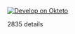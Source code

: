 ﻿



[![Develop on Okteto](https://okteto.com/develop-okteto.svg)](https://cloud.okteto.com/deploy)

2835
details
